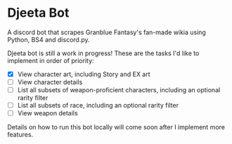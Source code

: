# Djeeta Bot
A discord bot that scrapes Granblue Fantasy's fan-made wikia using Python, BS4 and discord.py.

Djeeta bot is still a work in progress! These are the tasks I'd like to implement in order of priority:
- [x] View character art, including Story and EX art
- [ ] View character details
- [ ] List all subsets of weapon-proficient characters, including an optional rarity filter
- [ ] List all subsets of race, including an optional rarity filter
- [ ] View weapon details

Details on how to run this bot locally  will come soon after I implement more features.
